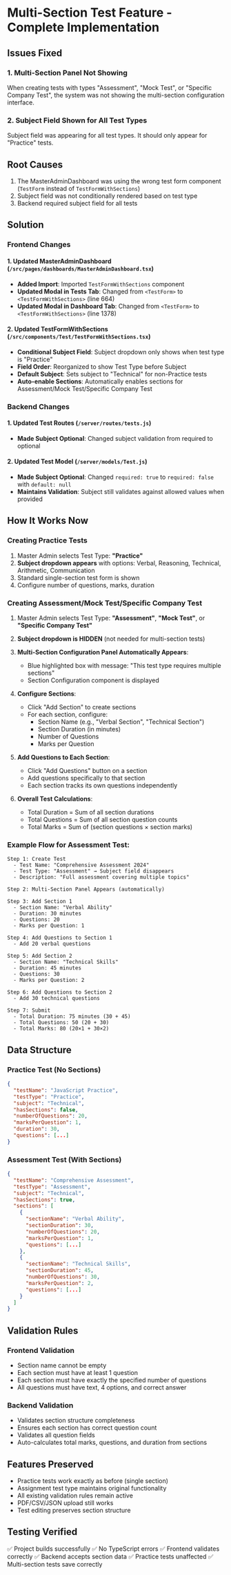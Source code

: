 # Multi-Section Test Feature - Complete Implementation

## Issues Fixed

### 1. Multi-Section Panel Not Showing
When creating tests with types "Assessment", "Mock Test", or "Specific Company Test", the system was not showing the multi-section configuration interface.

### 2. Subject Field Shown for All Test Types
Subject field was appearing for all test types. It should only appear for "Practice" tests.

## Root Causes
1. The MasterAdminDashboard was using the wrong test form component (`TestForm` instead of `TestFormWithSections`)
2. Subject field was not conditionally rendered based on test type
3. Backend required subject field for all tests

## Solution

### Frontend Changes

#### 1. Updated MasterAdminDashboard (`/src/pages/dashboards/MasterAdminDashboard.tsx`)
- **Added Import**: Imported `TestFormWithSections` component
- **Updated Modal in Tests Tab**: Changed from `<TestForm>` to `<TestFormWithSections>` (line 664)
- **Updated Modal in Dashboard Tab**: Changed from `<TestForm>` to `<TestFormWithSections>` (line 1378)

#### 2. Updated TestFormWithSections (`/src/components/Test/TestFormWithSections.tsx`)
- **Conditional Subject Field**: Subject dropdown only shows when test type is "Practice"
- **Field Order**: Reorganized to show Test Type before Subject
- **Default Subject**: Sets subject to "Technical" for non-Practice tests
- **Auto-enable Sections**: Automatically enables sections for Assessment/Mock Test/Specific Company Test

### Backend Changes

#### 1. Updated Test Routes (`/server/routes/tests.js`)
- **Made Subject Optional**: Changed subject validation from required to optional

#### 2. Updated Test Model (`/server/models/Test.js`)
- **Made Subject Optional**: Changed `required: true` to `required: false` with `default: null`
- **Maintains Validation**: Subject still validates against allowed values when provided

## How It Works Now

### Creating Practice Tests
1. Master Admin selects Test Type: **"Practice"**
2. **Subject dropdown appears** with options: Verbal, Reasoning, Technical, Arithmetic, Communication
3. Standard single-section test form is shown
4. Configure number of questions, marks, duration

### Creating Assessment/Mock Test/Specific Company Test
1. Master Admin selects Test Type: **"Assessment"**, **"Mock Test"**, or **"Specific Company Test"**
2. **Subject dropdown is HIDDEN** (not needed for multi-section tests)
3. **Multi-Section Configuration Panel Automatically Appears**:
   - Blue highlighted box with message: "This test type requires multiple sections"
   - Section Configuration component is displayed

4. **Configure Sections**:
   - Click "Add Section" to create sections
   - For each section, configure:
     - Section Name (e.g., "Verbal Section", "Technical Section")
     - Section Duration (in minutes)
     - Number of Questions
     - Marks per Question

5. **Add Questions to Each Section**:
   - Click "Add Questions" button on a section
   - Add questions specifically to that section
   - Each section tracks its own questions independently

6. **Overall Test Calculations**:
   - Total Duration = Sum of all section durations
   - Total Questions = Sum of all section question counts
   - Total Marks = Sum of (section questions × section marks)

### Example Flow for Assessment Test:

```
Step 1: Create Test
  - Test Name: "Comprehensive Assessment 2024"
  - Test Type: "Assessment" → Subject field disappears
  - Description: "Full assessment covering multiple topics"

Step 2: Multi-Section Panel Appears (automatically)

Step 3: Add Section 1
  - Section Name: "Verbal Ability"
  - Duration: 30 minutes
  - Questions: 20
  - Marks per Question: 1

Step 4: Add Questions to Section 1
  - Add 20 verbal questions

Step 5: Add Section 2
  - Section Name: "Technical Skills"
  - Duration: 45 minutes
  - Questions: 30
  - Marks per Question: 2

Step 6: Add Questions to Section 2
  - Add 30 technical questions

Step 7: Submit
  - Total Duration: 75 minutes (30 + 45)
  - Total Questions: 50 (20 + 30)
  - Total Marks: 80 (20×1 + 30×2)
```

## Data Structure

### Practice Test (No Sections)
```json
{
  "testName": "JavaScript Practice",
  "testType": "Practice",
  "subject": "Technical",
  "hasSections": false,
  "numberOfQuestions": 20,
  "marksPerQuestion": 1,
  "duration": 30,
  "questions": [...]
}
```

### Assessment Test (With Sections)
```json
{
  "testName": "Comprehensive Assessment",
  "testType": "Assessment",
  "subject": "Technical",
  "hasSections": true,
  "sections": [
    {
      "sectionName": "Verbal Ability",
      "sectionDuration": 30,
      "numberOfQuestions": 20,
      "marksPerQuestion": 1,
      "questions": [...]
    },
    {
      "sectionName": "Technical Skills",
      "sectionDuration": 45,
      "numberOfQuestions": 30,
      "marksPerQuestion": 2,
      "questions": [...]
    }
  ]
}
```

## Validation Rules

### Frontend Validation
- Section name cannot be empty
- Each section must have at least 1 question
- Each section must have exactly the specified number of questions
- All questions must have text, 4 options, and correct answer

### Backend Validation
- Validates section structure completeness
- Ensures each section has correct question count
- Validates all question fields
- Auto-calculates total marks, questions, and duration from sections

## Features Preserved
- Practice tests work exactly as before (single section)
- Assignment test type maintains original functionality
- All existing validation rules remain active
- PDF/CSV/JSON upload still works
- Test editing preserves section structure

## Testing Verified
✅ Project builds successfully
✅ No TypeScript errors
✅ Frontend validates correctly
✅ Backend accepts section data
✅ Practice tests unaffected
✅ Multi-section tests save correctly
